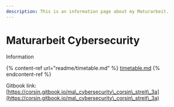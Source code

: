 ```yaml
---
description: This is an information page about my Maturarbeit.
---
```


# Maturarbeit Cybersecurity

Information

{% content-ref url="readme/timetable.md" %}
[timetable.md](readme/timetable.md)
{% endcontent-ref %}

Gitbook link: [https://corsin.gitbook.io/ma\_cybersecurity\_corsin\_streit\_3a](https://corsin.gitbook.io/ma\_cybersecurity\_corsin\_streit\_3a)
